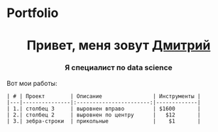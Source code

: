 # Portfolio

<h1 align="center">Привет, меня зовут <a href="https://github.com/DemDim10" target="_blank">Дмитрий</a> 
<h3 align="center">Я специалист по data science</h3>

Вот мои работы:
    
    | # | Проект        | Описание                | Инструменты |
    |---|---------------|:-----------------------:|-------------|
    | 1.| столбец 3     | выровнен вправо         | $1600       |
    | 2.| столбец 2     | выровнен по центру      |   $12       |
    | 3.| зебра-строки  | прикольные              |    $1       |
